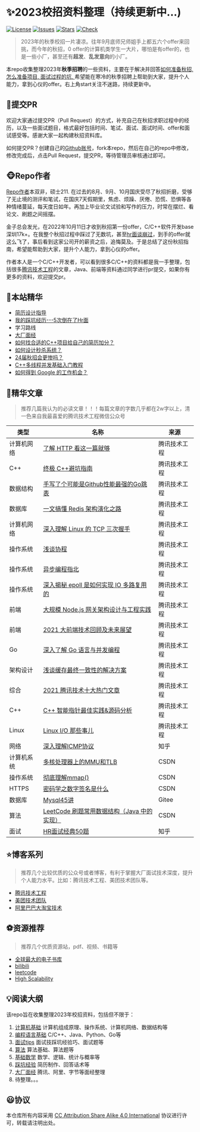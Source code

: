 # ✨2023校招资料整理（持续更新中...)

[![License](https://img.shields.io/github/license/The-Run-Philosophy-Organization/run?style=flat-square)](https://creativecommons.org/licenses/by-sa/4.0/)
[![Issues](https://img.shields.io/github/issues/Mapshiny/CampusRecruit?style=flat-square)](https://github.com/Mapshiny/CampusRecruit/issues)
[![Stars](https://img.shields.io/github/stars/Mapshiny/CampusRecruit?style=flat-square)](https://star-history.com/#Mapshiny/CampusRecruit&Date)
[![Check](https://github.com/The-Run-Philosophy-Organization/run/actions/workflows/Check.yml/badge.svg?branch=main)](https://github.com/The-Run-Philosophy-Organization/run/actions/workflows/Check.yml)


> 2023年的秋季校招一片凄凉。往年9月底师兄师姐手上都五六个offer来回挑，而今年的秋招，0 offer的计算机类学生一大片，哪怕是有offer的，也是一些小厂，甚至还有**超发**、**乱发意向**的小厂。

本repo收集整理2023年**秋季招聘**的一些资料，主要在于解决并回答[如何准备秋招, ](大厂面经/README.md)[怎么准备项目, ](项目/README.md)[面试过程的坑, ](踩坑经验/README.md)希望能在寒冷的秋季招聘上帮助到大家，提升个人能力，拿到心仪的offer。右上角start关注不迷路，持续更新中。

## 🍂提交PR

欢迎大家通过提交PR（Pull Request）的方式，补充自己在秋招求职过程中的经历，以及一些面试题目，格式最好包括时间、笔试、面试、面试时间、offer和面试感受等。感谢大家一起构建秋招资料库。

如何提交PR？创建自己的[Github账号](https://github.com/)，fork本repo，然后在自己的repo中修改，修改完成后，点击Pull Request，提交PR，等待管理员审核通过即可。


## 🐵Repo作者

[Repo作者](https://github.com/Mapshiny)本双非，硕士211. 在过去的8月、9月、10月国庆受尽了秋招折磨，受够了无止境的测评和笔试，在国庆7天假期里，焦虑、烦躁、厌倦、恐慌、恐惧等各种情绪蔓延，每天度日如年。再加上毕业论文试验和写作的压力，时常在摆烂、看论文、刷题之间摇摆。

金子总会发光，在2022年10月11日才收到秋招第一份offer，C/C++软件开发base深圳17k+。在我整个秋招过程中踩过了无数坑，甚至[hr面谈崩过](面试tips/README.md)，到手的offer就这么飞了，事后看到这家公司开的薪资之后，追悔莫及。于是总结了这份秋招指南，希望能帮助到大家，提升个人能力，拿到心仪的offer。

作者本人是一个C/C++开发者，可以看到很多C/C++的资料都是我一手整理，包括很多[腾讯技术工程](https://www.zhihu.com/org/teng-xun-ji-zhu-gong-cheng)的文章，Java、前端等资料通过同学进行pr提交，如果你有更多的资料，欢迎提交pr。


## 🍔本站精华

- [简历设计指导](面试tips/Resume.md)
- [我的踩坑经历---5次倒在了Hr面](面试tips/README.md)
- 学习路线
- [大厂面经](大厂面经/README.md)
- [如何找合适的C++项目给自己的简历加分？](https://www.zhihu.com/question/280881677/answer/2604431959)
- [如何设计秒杀系统？](https://www.zhihu.com/question/54895548/answer/146924420)
- [24届秋招会更惨吗？](https://www.zhihu.com/question/554583572/answer/2695451377)
- [C++多线程并发基础入门教程](https://zhuanlan.zhihu.com/p/194198073)
- [如何得到 Google 的工作机会？](https://www.zhihu.com/question/24099873/answer/2346158870)



## 🎉精华文章

> 推荐几篇我认为的必读文章！！！每篇文章的字数几乎都在2w字以上，清一色来自我最喜爱的腾讯技术工程微信公众号

| 类型       | 名称                                                         | 来源         |
| ---------- | ------------------------------------------------------------ | ------------ |
| 计算机网络 | [了解 HTTP 看这一篇就够](https://mp.weixin.qq.com/s/JVQPy8hAVoq1pRq63HKBOw) | 腾讯技术工程 |
| C++        | [终极 C++避坑指南](https://mp.weixin.qq.com/s/Isr5-FojMTRK36g-Gh2_yQ) | 腾讯技术工程 |
| 数据结构   | [手写了个可能是Github性能最强的Go跳表](https://mp.weixin.qq.com/s/BPTrtRs_rQNCUmK05jO9aQ) | 腾讯技术工程 |
| 数据库     | [一文搞懂 Redis 架构演化之路](https://mp.weixin.qq.com/s/QssILJLna_v7XQWtV5UMzA) | 腾讯技术工程 |
| 计算机网络 | [深入理解 Linux 的 TCP 三次握手](https://mp.weixin.qq.com/s/G2LuRZjQE15F6fSU-Bv_jw) | 腾讯技术工程 |
| 操作系统   | [浅谈协程](https://mp.weixin.qq.com/s/SyWjLg3lYx3pIJQfEtik8Q) | 腾讯技术工程 |
| 操作系统   | [异步编程指北](https://mp.weixin.qq.com/s/TvHY2i1FX1zS_WHdCvK-wA) | 腾讯技术工程 |
| 操作系统   | [深入揭秘 epoll 是如何实现 IO 多路复用的](https://mp.weixin.qq.com/s/9vVs2olnfoVEpoJCFWUmMQ) | 腾讯技术工程 |
| 前端       | [大规模 Node.js 网关架构设计与工程实践](https://mp.weixin.qq.com/s/FleA75Frfswy0791giOjZg) | 腾讯技术工程 |
| 前端       | [2021 大前端技术回顾及未来展望](https://mp.weixin.qq.com/s/f_yRLrJV0lBxQV1Z55_JeQ) | 腾讯技术工程 |
| Go         | [深入了解 Go 语言与并发编程](https://mp.weixin.qq.com/s/obFUsRnppgEsGkoo08nWeQ) | 腾讯技术工程 |
| 架构设计   | [浅谈缓存最终一致性的解决方案](https://mp.weixin.qq.com/s/Y9S89MT0uAobzRKgYVrI9Q) | 腾讯技术工程 |
| 综合       | [2021 腾讯技术十大热门文章](https://mp.weixin.qq.com/s/F1MlLKfEhAqo_6LMyFfFBw) | 腾讯技术工程 |
| C++        | [C++ 智能指针最佳实践&源码分析](https://mp.weixin.qq.com/s/b_xlJF1-Cplgs-uawWuUow) | 腾讯技术工程 |
| Linux      | [Linux I/O 那些事儿](https://mp.weixin.qq.com/s/diKfeu1-Lr4ZA5Ky_66TZg) | 腾讯技术工程 |
| 网络       | [深入理解ICMP协议](https://zhuanlan.zhihu.com/p/369623317)   | 知乎         |
| 计算机系统 | [多核处理器上的MMU和TLB](https://blog.csdn.net/gzxb1995/article/details/104910787) | CSDN         |
| 操作系统   | [彻底理解mmap()](https://blog.csdn.net/Holy_666/article/details/86532671) | CSDN         |
| HTTPS      | [密码学之数字签名是什么](https://blog.csdn.net/qq_16645099/article/details/82872751) | CSDN         |
| 数据库     | [Mysql45讲](https://funnylog.gitee.io/mysql45/)              | Gitee        |
| 算法       | [LeetCode 刷题常用数据结构（Java 中的实现）](https://blog.csdn.net/m0_47671600/article/details/106144094) | CSDN         |
| 面试       | [HR面试经典50题](https://zhuanlan.zhihu.com/p/508654576)     | 知乎         |



## ⭐博客系列

> 推荐几个比较优质的公众号或者博客，有利于掌握大厂面试技术深度，提升个人能力水平。比如：腾讯技术工程、美团技术团队等。

- [腾讯技术工程](https://www.zhihu.com/org/teng-xun-ji-zhu-gong-cheng)
- [美团技术团队](https://tech.meituan.com/)
- [阿里巴巴大淘宝技术](https://tech.taobao.org/news)




## ⚽资源推荐

> 推荐几个优质资源站，pdf、视频、书籍等

- [全球最大的电子书库](https://z-lib.org/)
- [bilibili](https://www.bilibili.com/)
- [leetcode](https://leetcode-cn.com/)
- [High Scalability](http://highscalability.com/)


## 💡阅读大纲

该repo旨在收集整理2023年校招资料，包括但不限于：

1. [计算机基础](https://github.com/Mapshiny/CampusRecruit/tree/main/%E8%AE%A1%E7%AE%97%E6%9C%BA%E5%9F%BA%E7%A1%80) 计算机组成原理、操作系统、计算机网络、数据结构等
2. [编程语言基础](https://github.com/Mapshiny/CampusRecruit/tree/main/%E7%BC%96%E7%A8%8B%E8%AF%AD%E8%A8%80) C/C++、Java、Python、Go等
3. [面试tips](https://github.com/Mapshiny/CampusRecruit/tree/main/%E9%9D%A2%E8%AF%95tips) 面试技踩坑经验巧、面试题等
4. [算法](https://github.com/Mapshiny/CampusRecruit/tree/main/%E7%AE%97%E6%B3%95) 算法基础、算法题等
5. [基础数学](基础数学/README.md) 数学、逻辑、统计与概率等
6. [踩坑经验](https://github.com/Mapshiny/CampusRecruit/tree/main/%E8%B8%A9%E5%9D%91%E7%BB%8F%E9%AA%8C) 简历制作、回答话术等
7. [大厂面经](大厂面经/README.md) 腾讯、阿里、字节等面经整理
8. 待整理。。。


## 😃协议

本仓库所有内容采用 [CC Attribution Share Alike 4.0 International](https://creativecommons.org/licenses/by-sa/4.0/) 协议进行许可，转载请注明出处。
